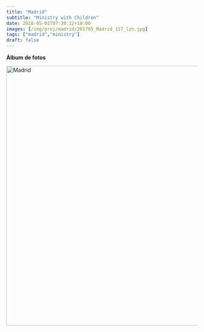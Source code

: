 ```yaml
---
title: "Madrid"
subtitle: "Ministry with Children"
date: 2018-05-01T07:39:12+10:00
images: [/img/proj/madrid/201705_Madrid_137_lzn.jpg]
tags: ["madrid","ministry"]
draft: false
---
```



**Álbum de fotos**

<a data-flickr-embed="true" data-header="true" data-footer="true"  href="https://www.flickr.com/photos/144447981@N03/albums/72157701993748792" title="Madrid"><img src="https://farm8.staticflickr.com/7876/32704712408_f7fa805709_o.jpg" width="1024" height="683" alt="Madrid"></a><script async src="//embedr.flickr.com/assets/client-code.js" charset="utf-8"></script>
